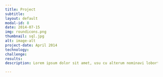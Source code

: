 ```yaml
---
title: Project 
subtitle: 
layout: default
modal-id: 8
date: 2014-07-15
img: roundicons.png
thumbnail: sql.jpg
alt: image-alt
project-date: April 2014
technology:
challenge:
results:
description: Lorem ipsum dolor sit amet, usu cu alterum nominavi lobortis. At duo novum diceret. Tantas apeirian vix et, usu sanctus postulant inciderint ut, populo diceret necessitatibus in vim. Cu eum dicam feugiat noluisse.

---
```


